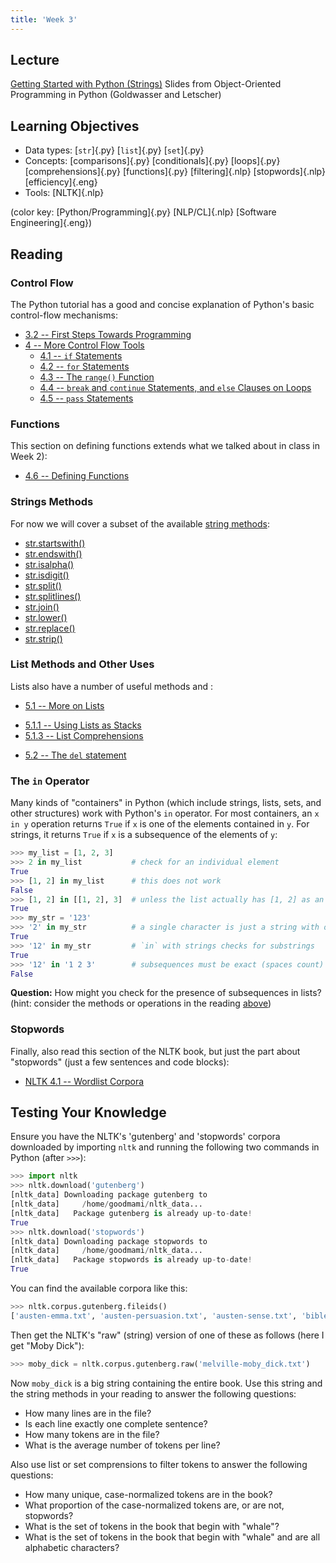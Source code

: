 ```yaml
---
title: 'Week 3'
---
```


## Lecture

[Getting Started with Python (Strings)](static/OOPython-Strings.pdf)
Slides from Object-Oriented Programming in Python (Goldwasser and Letscher)

## Learning Objectives

* Data types:
  [`str`]{.py}
  [`list`]{.py}
  [`set`]{.py}
* Concepts:
  [comparisons]{.py}
  [conditionals]{.py}
  [loops]{.py}
  [comprehensions]{.py}
  [functions]{.py}
  [filtering]{.nlp}
  [stopwords]{.nlp}
  [efficiency]{.eng}
* Tools:
  [NLTK]{.nlp}

(color key: [Python/Programming]{.py} [NLP/CL]{.nlp} [Software Engineering]{.eng})

## Reading

### Control Flow

The Python tutorial has a good and concise explanation of Python's basic
control-flow mechanisms:

* [3.2 -- First Steps Towards Programming](https://docs.python.org/3/tutorial/introduction.html#first-steps-towards-programming)
* [4 -- More Control Flow Tools](https://docs.python.org/3/tutorial/controlflow.html)
  - [4.1 -- `if` Statements](https://docs.python.org/3/tutorial/controlflow.html#if-statements)
  - [4.2 -- `for` Statements](https://docs.python.org/3/tutorial/controlflow.html#for-statements)
  - [4.3 -- The `range()` Function](https://docs.python.org/3/tutorial/controlflow.html#the-range-function)
  - [4.4 -- `break` and `continue` Statements, and `else` Clauses on Loops](https://docs.python.org/3/tutorial/controlflow.html#break-and-continue-statements-and-else-clauses-on-loops)
  - [4.5 -- `pass` Statements](https://docs.python.org/3/tutorial/controlflow.html#pass-statements)

### Functions

This section on defining functions extends what we talked about in class
in Week 2):

* [4.6 -- Defining Functions](https://docs.python.org/3/tutorial/controlflow.html#defining-functions)

### Strings Methods

For now we will cover a subset of the available [string
methods](https://docs.python.org/3/library/stdtypes.html#string-methods):

  - [str.startswith()](https://docs.python.org/3/library/stdtypes.html#str.startswith)
  - [str.endswith()](https://docs.python.org/3/library/stdtypes.html#str.endswith)
  - [str.isalpha()](https://docs.python.org/3/library/stdtypes.html#str.isalpha)
  - [str.isdigit()](https://docs.python.org/3/library/stdtypes.html#str.isdigit)
  - [str.split()](https://docs.python.org/3/library/stdtypes.html#str.split)
  - [str.splitlines()](https://docs.python.org/3/library/stdtypes.html#str.splitlines)
  - [str.join()](https://docs.python.org/3/library/stdtypes.html#str.join)
  - [str.lower()](https://docs.python.org/3/library/stdtypes.html#str.lower)
  - [str.replace()](https://docs.python.org/3/library/stdtypes.html#str.replace)
  - [str.strip()](https://docs.python.org/3/library/stdtypes.html#str.strip)

### List Methods and Other Uses

Lists also have a number of useful methods and :

* [5.1 -- More on Lists](https://docs.python.org/3/tutorial/datastructures.html#more-on-lists)
 - [5.1.1 -- Using Lists as Stacks](https://docs.python.org/3/tutorial/datastructures.html#using-lists-as-stacks)
 - [5.1.3 -- List Comprehensions](https://docs.python.org/3/tutorial/datastructures.html#list-comprehensions)
* [5.2 -- The `del` statement](https://docs.python.org/3/tutorial/datastructures.html#the-del-statement)

### The `in` Operator

Many kinds of "containers" in Python (which include strings, lists,
sets, and other structures) work with Python's `in` operator. For most
containers, an `x in y` operation returns `True` if `x` is one of the
elements contained in `y`. For strings, it returns `True` if `x` is a
subsequence of the elements of `y`:

```python
>>> my_list = [1, 2, 3]
>>> 2 in my_list           # check for an individual element
True
>>> [1, 2] in my_list      # this does not work
False
>>> [1, 2] in [[1, 2], 3]  # unless the list actually has [1, 2] as an element
True
>>> my_str = '123'
>>> '2' in my_str          # a single character is just a string with one character
True
>>> '12' in my_str         # `in` with strings checks for substrings
True
>>> '12' in '1 2 3'        # subsequences must be exact (spaces count)
False

```

**Question:** How might you check for the presence of subsequences in lists? (hint: consider the methods or operations in the reading [above](#list-methods-and-other-uses))

### Stopwords

Finally, also read this section of the NLTK book, but just the part
about "stopwords" (just a few sentences and code blocks):

* [NLTK 4.1 -- Wordlist Corpora](http://www.nltk.org/book/ch02.html#wordlist-corpora)

## Testing Your Knowledge

Ensure you have the NLTK's 'gutenberg' and 'stopwords' corpora
downloaded by importing `nltk` and running the following two commands in
Python (after `>>>`):

```python
>>> import nltk
>>> nltk.download('gutenberg')
[nltk_data] Downloading package gutenberg to
[nltk_data]     /home/goodmami/nltk_data...
[nltk_data]   Package gutenberg is already up-to-date!
True
>>> nltk.download('stopwords')
[nltk_data] Downloading package stopwords to
[nltk_data]     /home/goodmami/nltk_data...
[nltk_data]   Package stopwords is already up-to-date!
True
```

You can find the available corpora like this:

```python
>>> nltk.corpus.gutenberg.fileids()
['austen-emma.txt', 'austen-persuasion.txt', 'austen-sense.txt', 'bible-kjv.txt', 'blake-poems.txt', 'bryant-stories.txt', 'burgess-busterbrown.txt', 'carroll-alice.txt', 'chesterton-ball.txt', 'chesterton-brown.txt', 'chesterton-thursday.txt', 'edgeworth-parents.txt', 'melville-moby_dick.txt', 'milton-paradise.txt', 'shakespeare-caesar.txt', 'shakespeare-hamlet.txt', 'shakespeare-macbeth.txt', 'whitman-leaves.txt']
```

Then get the NLTK's "raw" (string) version of one of these as follows
(here I get "Moby Dick"):

```python
>>> moby_dick = nltk.corpus.gutenberg.raw('melville-moby_dick.txt')
```

Now `moby_dick` is a big string containing the entire book. Use this
string and the string methods in your reading to answer the following
questions:

* How many lines are in the file?
* Is each line exactly one complete sentence?
* How many tokens are in the file?
* What is the average number of tokens per line?

Also use list or set comprensions to filter tokens to answer the
following questions:

* How many unique, case-normalized tokens are in the book?
* What proportion of the case-normalized tokens are, or are not, stopwords?
* What is the set of tokens in the book that begin with "whale"?
* What is the set of tokens in the book that begin with "whale" and are all alphabetic characters?
